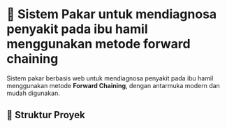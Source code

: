 # 🧠 Sistem Pakar untuk mendiagnosa penyakit pada ibu hamil menggunakan metode forward chaining

Sistem pakar berbasis web untuk mendiagnosa penyakit pada ibu hamil menggunakan metode **Forward Chaining**, dengan antarmuka modern dan mudah digunakan.



## 📁 Struktur Proyek

